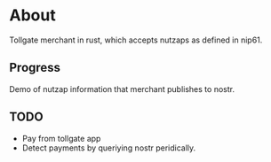 # About

Tollgate merchant in rust, which accepts nutzaps as defined in nip61.

## Progress

Demo of nutzap information that merchant publishes to nostr.

## TODO

* Pay from tollgate app
* Detect payments by queriying nostr peridically.
